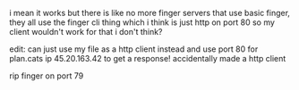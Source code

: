 i mean it works but there is like no more finger servers that use basic finger, they all use the finger cli thing which i think is just http on port 80 so my client wouldn't work for that i don't think?

edit:
can just use my file as a http client instead and use port 80 for plan.cats ip 45.20.163.42 to get a response! accidentally made a http client

rip finger on port 79 
